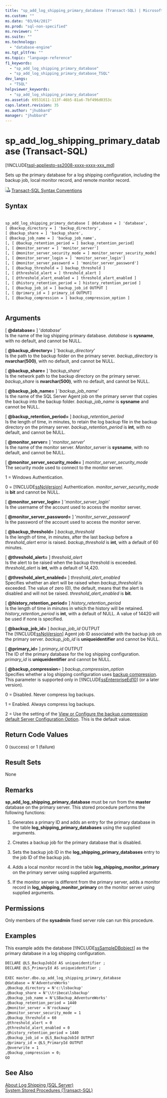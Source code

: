 ```yaml
---
title: "sp_add_log_shipping_primary_database (Transact-SQL) | Microsoft Docs"
ms.custom: ""
ms.date: "03/04/2017"
ms.prod: "sql-non-specified"
ms.reviewer: ""
ms.suite: ""
ms.technology: 
  - "database-engine"
ms.tgt_pltfrm: ""
ms.topic: "language-reference"
f1_keywords: 
  - "sp_add_log_shipping_primary_database"
  - "sp_add_log_shipping_primary_database_TSQL"
dev_langs: 
  - "TSQL"
helpviewer_keywords: 
  - "sp_add_log_shipping_primary_database"
ms.assetid: 69531611-113f-46b5-81a6-7bf496d0353c
caps.latest.revision: 35
ms.author: "jhubbard"
manager: "jhubbard"
---
```

# sp_add_log_shipping_primary_database (Transact-SQL)
[!INCLUDE[tsql-appliesto-ss2008-xxxx-xxxx-xxx_md](../../../database-engine/configure/windows/includes/tsql-appliesto-ss2008-xxxx-xxxx-xxx-md.md)]

  Sets up the primary database for a log shipping configuration, including the backup job, local monitor record, and remote monitor record.  
  
 ![Topic link icon](../../../database-engine/configure/windows/media/topic-link.gif "Topic link icon") [Transact-SQL Syntax Conventions](../../../t-sql/language-elements/transact-sql-syntax-conventions-transact-sql.md)  
  
## Syntax  
  
```  
  
sp_add_log_shipping_primary_database [ @database = ] 'database',   
[ @backup_directory = ] 'backup_directory',   
[ @backup_share = ] 'backup_share',   
[ @backup_job_name = ] 'backup_job_name',   
[, [ @backup_retention_period = ] backup_retention_period]  
[, [ @monitor_server = ] 'monitor_server']  
[, [ @monitor_server_security_mode = ] monitor_server_security_mode]  
[, [ @monitor_server_login = ] 'monitor_server_login']  
[, [ @monitor_server_password = ] 'monitor_server_password']  
[, [ @backup_threshold = ] backup_threshold ]   
[, [ @threshold_alert = ] threshold_alert ]   
[, [ @threshold_alert_enabled = ] threshold_alert_enabled ]   
[, [ @history_retention_period = ] history_retention_period ]  
[, [ @backup_job_id = ] backup_job_id OUTPUT ]  
[, [ @primary_id = ] primary_id OUTPUT]  
[, [ @backup_compression = ] backup_compression_option ]  
  
```  
  
## Arguments  
 [ **@database=** ] '*database*'  
 Is the name of the log shipping primary database. *database* is **sysname**, with no default, and cannot be NULL.  
  
 [ **@backup_directory=** ] '*backup_directory*'  
 Is the path to the backup folder on the primary server. *backup_directory* is **nvarchar(500)**, with no default, and cannot be NULL.  
  
 [ **@backup_share=** ] '*backup_share*'  
 Is the network path to the backup directory on the primary server. *backup_share* is **nvarchar(500)**, with no default, and cannot be NULL.  
  
 [ **@backup_job_name=** ] '*backup_job_name*'  
 Is the name of the SQL Server Agent job on the primary server that copies the backup into the backup folder. *backup_job_name* is **sysname** and cannot be NULL.  
  
 [ **@backup_retention_period=** ] *backup_retention_period*  
 Is the length of time, in minutes, to retain the log backup file in the backup directory on the primary server. *backup_retention_period* is **int**, with no default, and cannot be NULL.  
  
 [ **@monitor_server=** ] '*monitor_server*'  
 Is the name of the monitor server. *Monitor_server* is **sysname**, with no default, and cannot be NULL.  
  
 [ **@monitor_server_security_mode=** ] *monitor_server_security_mode*  
 The security mode used to connect to the monitor server.  
  
 1 = Windows Authentication.  
  
 0 = [!INCLUDE[ssNoVersion](../../../advanced-analytics/r-services/includes/ssnoversion-md.md)] Authentication. *monitor_server_security_mode* is **bit** and cannot be NULL.  
  
 [ **@monitor_server_login=** ] '*monitor_server_login*'  
 Is the username of the account used to access the monitor server.  
  
 [ **@monitor_server_password=** ] '*monitor_server_password*'  
 Is the password of the account used to access the monitor server.  
  
 [ **@backup_threshold=** ] *backup_threshold*  
 Is the length of time, in minutes, after the last backup before a *threshold_alert* error is raised. *backup_threshold* is **int**, with a default of 60 minutes.  
  
 [ **@threshold_alert=** ] *threshold_alert*  
 Is the alert to be raised when the backup threshold is exceeded. *threshold_alert* is **int**, with a default of 14,420.  
  
 [ **@threshold_alert_enabled=** ] *threshold_alert_enabled*  
 Specifies whether an alert will be raised when *backup_threshold* is exceeded. The value of zero (0), the default, means that the alert is disabled and will not be raised. *threshold_alert_enabled* is **bit**.  
  
 [ **@history_retention_period=** ] *history_retention_period*  
 Is the length of time in minutes in which the history will be retained. *history_retention_period* is **int**, with a default of NULL. A value of 14420 will be used if none is specified.  
  
 [ **@backup_job_id=** ] *backup_job_id* OUTPUT  
 The [!INCLUDE[ssNoVersion](../../../advanced-analytics/r-services/includes/ssnoversion-md.md)] Agent job ID associated with the backup job on the primary server. *backup_job_id* is **uniqueidentifier** and cannot be NULL.  
  
 [ **@primary_id=** ] *primary_id* OUTPUT  
 The ID of the primary database for the log shipping configuration. *primary_id* is **uniqueidentifier** and cannot be NULL.  
  
 [ **@backup_compression**= ] *backup_compression_option*  
 Specifies whether a log shipping configuration uses [backup compression](../../../relational-databases/backup-restore/backup-compression-sql-server.md). This parameter is supported only in [!INCLUDE[ssEnterpriseEd10](../../../analysis-services/data-mining/includes/ssenterpriseed10-md.md)] (or a later version).  
  
 0 = Disabled. Never compress log backups.  
  
 1 = Enabled. Always compress log backups.  
  
 2 = Use the setting of the [View or Configure the backup compression default Server Configuration Option](../../../database-engine/configure/windows/view-or-configure-the-backup-compression-default-server-configuration-option.md). This is the default value.  
  
## Return Code Values  
 0 (success) or 1 (failure)  
  
## Result Sets  
 None  
  
## Remarks  
 **sp_add_log_shipping_primary_database** must be run from the **master** database on the primary server. This stored procedure performs the following functions:  
  
1.  Generates a primary ID and adds an entry for the primary database in the table **log_shipping_primary_databases** using the supplied arguments.  
  
2.  Creates a backup job for the primary database that is disabled.  
  
3.  Sets the backup job ID in the **log_shipping_primary_databases** entry to the job ID of the backup job.  
  
4.  Adds a local monitor record in the table **log_shipping_monitor_primary** on the primary server using supplied arguments.  
  
5.  If the monitor server is different from the primary server, adds a monitor record in **log_shipping_monitor_primary** on the monitor server using supplied arguments.  
  
## Permissions  
 Only members of the **sysadmin** fixed server role can run this procedure.  
  
## Examples  
 This example adds the database [!INCLUDE[ssSampleDBobject](../../../database-engine/availability-groups/windows/includes/sssampledbobject-md.md)] as the primary database in a log shipping configuration.  
  
```  
DECLARE @LS_BackupJobId AS uniqueidentifier ;  
DECLARE @LS_PrimaryId AS uniqueidentifier ;  
  
EXEC master.dbo.sp_add_log_shipping_primary_database   
@database = N'AdventureWorks'   
,@backup_directory = N'c:\lsbackup'   
,@backup_share = N'\\tribeca\lsbackup'   
,@backup_job_name = N'LSBackup_AdventureWorks'   
,@backup_retention_period = 1440  
,@monitor_server = N'rockaway'   
,@monitor_server_security_mode = 1   
,@backup_threshold = 60   
,@threshold_alert = 0   
,@threshold_alert_enabled = 0   
,@history_retention_period = 1440   
,@backup_job_id = @LS_BackupJobId OUTPUT   
,@primary_id = @LS_PrimaryId OUTPUT   
,@overwrite = 1   
,@backup_compression = 0;  
GO  
```  
  
## See Also  
 [About Log Shipping &#40;SQL Server&#41;](../../../database-engine/log-shipping/about-log-shipping-sql-server.md)   
 [System Stored Procedures &#40;Transact-SQL&#41;](../../../relational-databases/reference/system-stored-procedures/system-stored-procedures-transact-sql.md)  
  
  